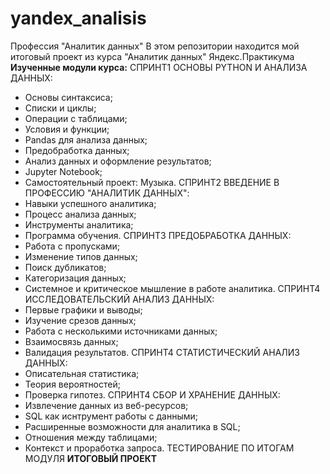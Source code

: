# yandex_analisis
Профессия "Аналитик данных"
В этом репозитории находится мой итоговый проект из курса "Аналитик данных" Яндекс.Практикума
**Изученные модули курса:**
СПРИНТ1 ОСНОВЫ PYTHON И АНАЛИЗА ДАННЫХ:
- Основы синтаксиса;
- Списки и циклы;
- Операции с таблицами;
- Условия и функции;
- Pandas для анализа данных;
- Предобработка данных;
- Анализ данных и оформление результатов;
- Jupyter Notebook;
- Самостоятельный проект: Музыка.
СПРИНТ2 ВВЕДЕНИЕ В ПРОФЕССИЮ "АНАЛИТИК ДАННЫХ":
- Навыки успешного аналитика;
- Процесс анализа данных;
- Инструменты аналитика;
- Программа обучения.
СПРИНТ3 ПРЕДОБРАБОТКА ДАННЫХ:
- Работа с пропусками;
- Изменение типов данных;
- Поиск дубликатов;
- Категоризация данных;
- Системное и критическое мышление в работе аналитика.
СПРИНТ4 ИССЛЕДОВАТЕЛЬСКИЙ АНАЛИЗ ДАННЫХ:
- Первые графики и выводы;
- Изучение срезов данных;
- Работа с несколькими источниками данных;
- Взаимосвязь данных;
- Валидация результатов.
СПРИНТ4 СТАТИСТИЧЕСКИЙ АНАЛИЗ ДАННЫХ:
- Описательная статистика;
- Теория вероятностей;
- Проверка гипотез.
СПРИНТ4 СБОР И ХРАНЕНИЕ ДАННЫХ:
- Извлечение данных из веб-ресурсов;
- SQL как иснтрумент работы с данными;
- Расширенные возможности для аналитика в SQL;
- Отношения между таблицами;
- Контекст и проработка запроса.
ТЕСТИРОВАНИЕ ПО ИТОГАМ МОДУЛЯ
**ИТОГОВЫЙ ПРОЕКТ**

